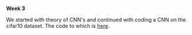 **Week 3**

We started with theory of CNN's and continued with coding a CNN on the cifar10 dataset. The code to which is [here](https://github.com/mukunth-kart/SOC-2025---Face-Aging-Model/blob/main/Week%203/CNN.py).
